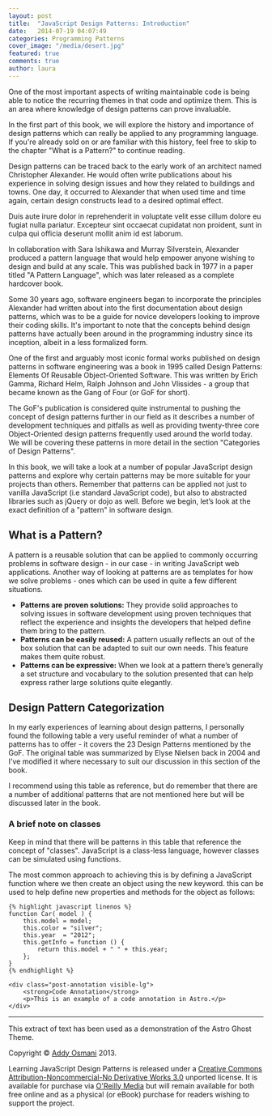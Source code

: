 ```yaml
---
layout: post
title:  "JavaScript Design Patterns: Introduction"
date:   2014-07-19 04:07:49
categories: Programming Patterns
cover_image: "/media/desert.jpg"
featured: true
comments: true
author: laura
---
```


One of the most important aspects of writing maintainable code is being able to notice the recurring themes in that code and optimize them. This is an area where knowledge of design patterns can prove invaluable.

In the first part of this book, we will explore the history and importance of design patterns which can really be applied to any programming language. If you're already sold on or are familiar with this history, feel free to skip to the chapter "What is a Pattern?" to continue reading.

Design patterns can be traced back to the early work of an architect named Christopher Alexander. He would often write publications about his experience in solving design issues and how they related to buildings and towns. One day, it occurred to Alexander that when used time and time again, certain design constructs lead to a desired optimal effect.

Duis aute irure dolor in reprehenderit in voluptate velit esse cillum dolore eu fugiat nulla pariatur. Excepteur sint occaecat cupidatat non proident, sunt in culpa qui officia deserunt mollit anim id est laborum.

<!--more-->

In collaboration with Sara Ishikawa and Murray Silverstein, Alexander produced a pattern language that would help empower anyone wishing to design and build at any scale. This was published back in 1977 in a paper titled "A Pattern Language", which was later released as a complete hardcover book.

Some 30 years ago, software engineers began to incorporate the principles Alexander had written about into the first documentation about design patterns, which was to be a guide for novice developers looking to improve their coding skills. It's important to note that the concepts behind design patterns have actually been around in the programming industry since its inception, albeit in a less formalized form.

One of the first and arguably most iconic formal works published on design patterns in software engineering was a book in 1995 called Design Patterns: Elements Of Reusable Object-Oriented Software. This was written by Erich Gamma, Richard Helm, Ralph Johnson and John Vlissides - a group that became known as the Gang of Four (or GoF for short).

The GoF's publication is considered quite instrumental to pushing the concept of design patterns further in our field as it describes a number of development techniques and pitfalls as well as providing twenty-three core Object-Oriented design patterns frequently used around the world today. We will be covering these patterns in more detail in the section "Categories of Design Patterns".

In this book, we will take a look at a number of popular JavaScript design patterns and explore why certain patterns may be more suitable for your projects than others. Remember that patterns can be applied not just to vanilla JavaScript (i.e standard JavaScript code), but also to abstracted libraries such as jQuery or dojo as well. Before we begin, let’s look at the exact definition of a "pattern" in software design.

## What is a Pattern?

A pattern is a reusable solution that can be applied to commonly occurring problems in software design - in our case - in writing JavaScript web applications. Another way of looking at patterns are as templates for how we solve problems - ones which can be used in quite a few different situations.

* **Patterns are proven solutions:** They provide solid approaches to solving issues in software development using proven techniques that reflect the experience and insights the developers that helped define them bring to the pattern.
* **Patterns can be easily reused:** A pattern usually reflects an out of the box solution that can be adapted to suit our own needs. This feature makes them quite robust.
* **Patterns can be expressive:** When we look at a pattern there’s generally a set structure and vocabulary to the solution presented that can help express rather large solutions quite elegantly.

## Design Pattern Categorization

In my early experiences of learning about design patterns, I personally found the following table a very useful reminder of what a number of patterns has to offer - it covers the 23 Design Patterns mentioned by the GoF. The original table was summarized by Elyse Nielsen back in 2004 and I've modified it where necessary to suit our discussion in this section of the book.

I recommend using this table as reference, but do remember that there are a number of additional patterns that are not mentioned here but will be discussed later in the book.

### A brief note on classes

Keep in mind that there will be patterns in this table that reference the concept of "classes". JavaScript is a class-less language, however classes can be simulated using functions.

The most common approach to achieving this is by defining a JavaScript function where we then create an object using the new keyword. this can be used to help define new properties and methods for the object as follows:

<div class="post-annotation-wrapper">

	{% highlight javascript linenos %}
	function Car( model ) {
		this.model = model;
	    this.color = "silver";
	    this.year  = "2012";
	    this.getInfo = function () {
	    	return this.model + " " + this.year;
	    };
	}
	{% endhighlight %}

	<div class="post-annotation visible-lg">
		<strong>Code Annotation</strong>
		<p>This is an example of a code annotation in Astro.</p>
	</div>
</div>

***

This extract of text has been used as a demonstration of the Astro Ghost Theme.

Copyright © [Addy Osmani](http://addyosmani.com/) 2013.

Learning JavaScript Design Patterns is released under a [Creative Commons Attribution-Noncommercial-No Derivative Works 3.0](http://creativecommons.org/licenses/by-nc-nd/3.0/) unported license. It is available for purchase via [O'Reilly Media](http://www.oreilly.com/) but will remain available for both free online and as a physical (or eBook) purchase for readers wishing to support the project.